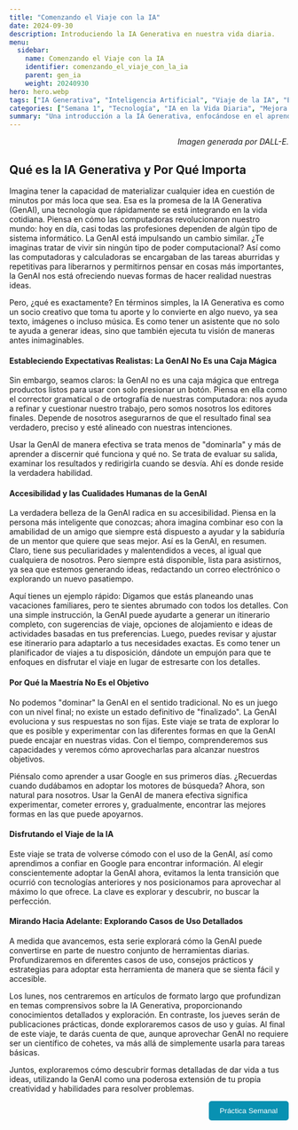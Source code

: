 ```yaml
---
title: "Comenzando el Viaje con la IA"
date: 2024-09-30
description: Introduciendo la IA Generativa en nuestra vida diaria.
menu:
  sidebar:
    name: Comenzando el Viaje con la IA
    identifier: comenzando_el_viaje_con_la_ia
    parent: gen_ia
    weight: 20240930
hero: hero.webp
tags: ["IA Generativa", "Inteligencia Artificial", "Viaje de la IA", "Exploración", "Aprendizaje"]
categories: ["Semana 1", "Tecnología", "IA en la Vida Diaria", "Mejora Personal"]
summary: "Una introducción a la IA Generativa, enfocándose en el aprendizaje y la exploración para integrarla en la vida diaria."
---
```


<p style="text-align: right;">
<em>Imagen generada por DALL-E.</em>
</p>

## Qué es la IA Generativa y Por Qué Importa


Imagina tener la capacidad de materializar cualquier idea en cuestión de minutos por más loca que sea. Esa es la promesa de la IA Generativa (GenAI), una tecnología que rápidamente se está integrando en la vida cotidiana. Piensa en cómo las computadoras revolucionaron nuestro mundo: hoy en día, casi todas las profesiones dependen de algún tipo de sistema informático. La GenAI está impulsando un cambio similar. ¿Te imaginas tratar de vivir sin ningún tipo de poder computacional? Así como las computadoras y calculadoras se encargaban de las tareas aburridas y repetitivas para liberarnos y permitirnos pensar en cosas más importantes, la GenAI nos está ofreciendo nuevas formas de hacer realidad nuestras ideas.

Pero, ¿qué es exactamente? En términos simples, la IA Generativa es como un socio creativo que toma tu aporte y lo convierte en algo nuevo, ya sea texto, imágenes o incluso música. Es como tener un asistente que no solo te ayuda a generar ideas, sino que también ejecuta tu visión de maneras antes inimaginables.

#### Estableciendo Expectativas Realistas: La GenAI No Es una Caja Mágica
Sin embargo, seamos claros: la GenAI no es una caja mágica que entrega productos listos para usar con solo presionar un botón. Piensa en ella como el corrector gramatical o de ortografía de nuestras computadora: nos ayuda a refinar y cuestionar nuestro trabajo, pero somos nosotros los editores finales. Depende de nosotros asegurarnos de que el resultado final sea verdadero, preciso y esté alineado con nuestras intenciones.

Usar la GenAI de manera efectiva se trata menos de "dominarla" y más de aprender a discernir qué funciona y qué no. Se trata de evaluar su salida, examinar los resultados y redirigirla cuando se desvía. Ahí es donde reside la verdadera habilidad.

#### Accesibilidad y las Cualidades Humanas de la GenAI
La verdadera belleza de la GenAI radica en su accesibilidad. Piensa en la persona más inteligente que conozcas; ahora imagina combinar eso con la amabilidad de un amigo que siempre está dispuesto a ayudar y la sabiduría de un mentor que quiere que seas mejor. Así es la GenAI, en resumen. Claro, tiene sus peculiaridades y malentendidos a veces, al igual que cualquiera de nosotros. Pero siempre está disponible, lista para asistirnos, ya sea que estemos generando ideas, redactando un correo electrónico o explorando un nuevo pasatiempo.

Aquí tienes un ejemplo rápido: Digamos que estás planeando unas vacaciones familiares, pero te sientes abrumado con todos los detalles. Con una simple instrucción, la GenAI puede ayudarte a generar un itinerario completo, con sugerencias de viaje, opciones de alojamiento e ideas de actividades basadas en tus preferencias. Luego, puedes revisar y ajustar ese itinerario para adaptarlo a tus necesidades exactas. Es como tener un planificador de viajes a tu disposición, dándote un empujón para que te enfoques en disfrutar el viaje en lugar de estresarte con los detalles.

#### Por Qué la Maestría No Es el Objetivo
No podemos "dominar" la GenAI en el sentido tradicional. No es un juego con un nivel final; no existe un estado definitivo de "finalizado". La GenAI evoluciona y sus respuestas no son fijas. Este viaje se trata de explorar lo que es posible y experimentar con las diferentes formas en que la GenAI puede encajar en nuestras vidas. Con el tiempo, comprenderemos sus capacidades y veremos cómo aprovecharlas para alcanzar nuestros objetivos.

Piénsalo como aprender a usar Google en sus primeros días. ¿Recuerdas cuando dudábamos en adoptar los motores de búsqueda? Ahora, son natural para nosotros. Usar la GenAI de manera efectiva significa experimentar, cometer errores y, gradualmente, encontrar las mejores formas en las que puede apoyarnos.

#### Disfrutando el Viaje de la IA
Este viaje se trata de volverse cómodo con el uso de la GenAI, así como aprendimos a confiar en Google para encontrar información. Al elegir conscientemente adoptar la GenAI ahora, evitamos la lenta transición que ocurrió con tecnologías anteriores y nos posicionamos para aprovechar al máximo lo que ofrece. La clave es explorar y descubrir, no buscar la perfección.

#### Mirando Hacia Adelante: Explorando Casos de Uso Detallados
A medida que avancemos, esta serie explorará cómo la GenAI puede convertirse en parte de nuestro conjunto de herramientas diarias. Profundizaremos en diferentes casos de uso, consejos prácticos y estrategias para adoptar esta herramienta de manera que se sienta fácil y accesible.

Los lunes, nos centraremos en artículos de formato largo que profundizan en temas comprensivos sobre la IA Generativa, proporcionando conocimientos detallados y exploración. En contraste, los jueves serán de publicaciones prácticas, donde exploraremos casos de uso y guías. Al final de este viaje, te darás cuenta de que, aunque aprovechar GenAI no requiere ser un científico de cohetes, va más allá de simplemente usarla para tareas básicas.

Juntos, exploraremos cómo descubrir formas detalladas de dar vida a tus ideas, utilizando la GenAI como una poderosa extensión de tu propia creatividad y habilidades para resolver problemas.

<div style="text-align: right;">
    <button onclick="location.href='/posts/your-post-slug/'" style="padding: 10px 20px; background-color: #0891b2; color: white; border: none; border-radius: 5px; cursor: pointer;">
        Práctica Semanal
    </button>
</div>
